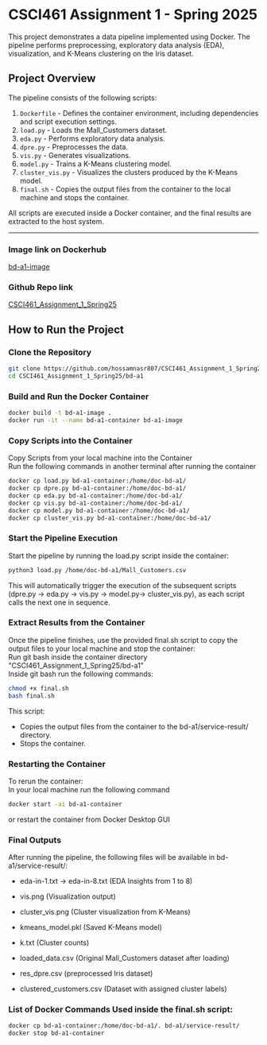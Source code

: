 # CSCI461 Assignment 1 - Spring 2025

This project demonstrates a data pipeline implemented using Docker. The pipeline performs preprocessing, exploratory data analysis (EDA), visualization, and K-Means clustering on the Iris dataset.

## Project Overview

The pipeline consists of the following scripts:

1. `Dockerfile` - Defines the container environment, including dependencies and script execution settings.
2. `load.py` - Loads the Mall_Customers dataset.
3. `eda.py` - Performs exploratory data analysis.
4. `dpre.py` - Preprocesses the data.
5. `vis.py` - Generates visualizations.
6. `model.py` - Trains a K-Means clustering model.
7. `cluster_vis.py` - Visualizes the clusters produced by the K-Means model.
8. `final.sh` - Copies the output files from the container to the local machine and stops the container.

All scripts are executed inside a Docker container, and the final results are extracted to the host system.

---
### Image link on Dockerhub
[bd-a1-image](https://hub.docker.com/r/hossamnasr807/bd-a1-image)

### Github Repo link
[CSCI461_Assignment_1_Spring25](https://github.com/hossamnasr807/CSCI461_Assignment_1_Spring25)

## How to Run the Project  

### Clone the Repository  
```bash
git clone https://github.com/hossamnasr807/CSCI461_Assignment_1_Spring25.git
cd CSCI461_Assignment_1_Spring25/bd-a1 
```
### Build and Run the Docker Container
```bash
docker build -t bd-a1-image .
docker run -it --name bd-a1-container bd-a1-image
```
### Copy Scripts into the Container
Copy Scripts from your local machine into the Container<br>
Run the following commands in another terminal after running the container
```bash
docker cp load.py bd-a1-container:/home/doc-bd-a1/
docker cp dpre.py bd-a1-container:/home/doc-bd-a1/
docker cp eda.py bd-a1-container:/home/doc-bd-a1/
docker cp vis.py bd-a1-container:/home/doc-bd-a1/
docker cp model.py bd-a1-container:/home/doc-bd-a1/
docker cp cluster_vis.py bd-a1-container:/home/doc-bd-a1/
```

### Start the Pipeline Execution
Start the pipeline by running the load.py script inside the container:
```bash
python3 load.py /home/doc-bd-a1/Mall_Customers.csv
```
This will automatically trigger the execution of the subsequent scripts (dpre.py → eda.py → vis.py → model.py→ cluster_vis.py), as each script calls the next one in sequence.

### Extract Results from the Container
Once the pipeline finishes, use the provided final.sh script to copy the output files to your local machine and stop the container:
<br>Run git bash inside the container directory "CSCI461_Assignment_1_Spring25/bd-a1"
<br>Inside git bash run the following commands:

```bash
chmod +x final.sh
bash final.sh
```
This script:
- Copies the output files from the container to the bd-a1/service-result/ directory.
- Stops the container.

### Restarting the Container
To rerun the container:
<br>In your local machine run the following command

```bash
docker start -ai bd-a1-container
```
or restart the container from Docker Desktop GUI
### Final Outputs

After running the pipeline, the following files will be available in bd-a1/service-result/:

- eda-in-1.txt -> eda-in-8.txt (EDA Insights from 1 to 8)

- vis.png (Visualization output)

- cluster_vis.png (Cluster visualization from K-Means)

- kmeans_model.pkl (Saved K-Means model)

- k.txt (Cluster counts)

- loaded_data.csv (Original Mall_Customers dataset after loading)

- res_dpre.csv (preprocessed Iris dataset)

- clustered_customers.csv (Dataset with assigned cluster labels)

### List of Docker Commands Used inside the final.sh script:
```bash
docker cp bd-a1-container:/home/doc-bd-a1/. bd-a1/service-result/
docker stop bd-a1-container
```
